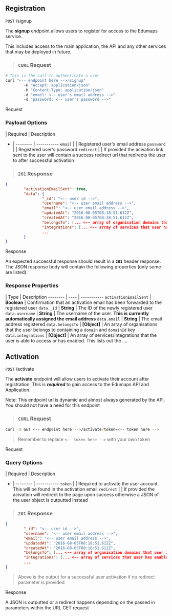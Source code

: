 

## Registration

<aside class="endpoint">
        <code>POST</code> /signup
</aside>

The **signup** endpoint allows users to register for access to the Edumaps service.

This includes access to the main application, the API and any other services that may be deployed in future.


> ### <code class="response">CURL</code> Request

```bash
# This is the call to authenticate a user
curl "<-- endpoint here -->/signup"
        -H "Accept: application/json"
        -H "Content-Type: application/json"
        -d "email: <-- user's email address -->"
        -d "password: <-- user's password -->"
```

<aside class="request">Request</aside>

### Payload Options


  | Required | Description
- | -------- | -----------
`email` | <code class="required"></code> | Registered user's email address
`password` | <code class="required"></code> | Registered user's password
`redirect` |  | If provided the acivation link sent to the user will contain a success redirect url that redirects the user to after successful activation


> ### <code class="response">201</code> Response

```json
{
        "activationEmailSent": true,
        "data": {
                "_id": "<-- user id -->",
                "username": "<-- user email address -->",
                "email": "<-- user email address -->",
                "updatedAt": "2016-08-05T08:18:51.612Z",
                "createdAt": "2016-08-05T08:18:51.612Z",
                "belongsTo": [... <-- array of organisation domains that user is associated to -->],
                "integrations": [... <-- array of services that user has enabled -->]
                ...
        }
}
```

<aside class="response">Response</aside>

An expected successful response should result in a **`201`** header response. The JSON response body will contain the following properties (only some are listed).

### Response Properties

 | Type | Description
-------- | ---- | -----------
`activationEmailSent` | **Boolean** | Confirmation that an activation email has been forwarded to the registered user
`data._id` | **String** | The ID of the newly registered user
`data.username` | **String** | The username of the user. **This is currently automatically assigned the email address**
`data.email` | **String** | The email address registered
`data.belongsTo` | **[Object]** | An array of organisations that the user belongs to containing a `domain` and `domainId` key
`data.integrations` | **[Object]** | An array of services/integrations that the user is able to access or has enabled. This lists out the ....


## Activation

<aside class="endpoint">
        <code>POST</code> /activate
</aside>

The **activate** endpoint will allow users to activate their account after registration. This is _**required**_ to gain access to the Edumaps API and Application.

<aside class="warning text">Note: This endpoint url is dynamic and almost always generated by the API. You should not have a need for this endpoint</aside>

> ### <code class="response">CURL</code> Request

```bash
curl -X GET <-- endpoint here -->/activate?token=<-- token here -->
```

> Remember to replace `<-- token here -->` with your own token

<aside class="request">Request</aside>

### Query Options


  | Required | Description
- | -------- | -----------
`token` | <code class="required"></code> | Required to activate the user account. This will be found in the activation email
`redirect` |  | If provided the acivation will redirect to the page upon success otherwise a JSON of the user object is outputted instead


> ### <code class="response">201</code> Response

```json
{
        "_id": "<-- user id -->",
        "username": "<-- user email address -->",
        "email": "<-- user email address -->",
        "updatedAt": "2016-08-05T08:18:51.612Z",
        "createdAt": "2016-08-05T08:18:51.612Z",
        "belongsTo": [... <-- array of organisation domains that user is associated to -->],
        "integrations": [... <-- array of services that user has enabled -->]
        ...
}
```

> Above is the output for a successful user activation if no redirect parameter is provided

<aside class="response">Response</aside>

A JSON is outputted or a redirect happens depending on the passed in parameters within the URL GET request



